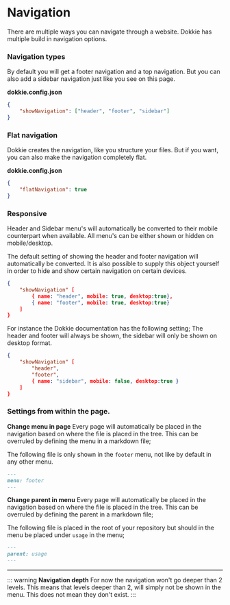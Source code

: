 # Navigation

There are multiple ways you can navigate through a website. Dokkie has multiple build in navigation options.

### Navigation types

By default you will get a footer navigation and a top navigation. But you can also add a sidebar navigation just like you see on this page.

**dokkie.config.json**

```json
{
	"showNavigation": ["header", "footer", "sidebar"]
}
```

### Flat navigation

Dokkie creates the navigation, like you structure your files. But if you want, you can also make the navigation completely flat.

**dokkie.config.json**

```json
{
	"flatNavigation": true
}
```

### Responsive

Header and Sidebar menu's will automatically be converted to their mobile counterpart when available. All menu's can be either shown or hidden on mobile/desktop.

The default setting of showing the header and footer navigation will automatically be converted. It is also possible to supply this object yourself in order to hide and show certain navigation on certain devices.

```json
{
	"showNavigation" [
		{ name: "header", mobile: true, desktop:true},
		{ name: "footer", mobile: true, desktop:true}
	]
}
```

For instance the Dokkie documentation has the following setting; The header and footer will always be shown, the sidebar will only be shown on desktop format.

```json
{
	"showNavigation" [
		"header",
		"footer",
		{ name: "sidebar", mobile: false, desktop:true }
	]
}
```

### Settings from within the page.

**Change menu in page**
Every page will automatically be placed in the navigation based on where the file is placed in the tree. This can be overruled by defining the menu in a markdown file;

The following file is only shown in the `footer` menu, not like by default in any other menu.

```markdown
---
menu: footer
---
```

**Change parent in menu**
Every page will automatically be placed in the navigation based on where the file is placed in the tree. This can be overruled by defining the parent in a markdown file;

The following file is placed in the root of your repository but should in the menu be placed under `usage` in the menu;

```markdown
---
parent: usage
---
```

---

::: warning
**Navigation depth**
For now the navigation won't go deeper than 2 levels. This means that levels deeper than 2, will simply not be shown in the menu. This does not mean they don't exist.
:::
